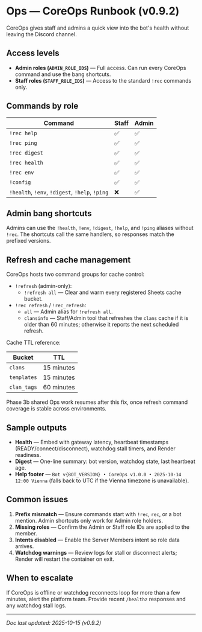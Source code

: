 # Ops — CoreOps Runbook (v0.9.2)

CoreOps gives staff and admins a quick view into the bot's health without leaving the
Discord channel.

## Access levels
- **Admin roles (`ADMIN_ROLE_IDS`)** — Full access. Can run every CoreOps command and use
  the bang shortcuts.
- **Staff roles (`STAFF_ROLE_IDS`)** — Access to the standard `!rec` commands only.

## Commands by role

| Command | Staff | Admin |
| --- | --- | --- |
| `!rec help` | ✅ | ✅ |
| `!rec ping` | ✅ | ✅ |
| `!rec digest` | ✅ | ✅ |
| `!rec health` | ✅ | ✅ |
| `!rec env` | ✅ | ✅ |
| `!config` | ✅ | ✅ |
| `!health`, `!env`, `!digest`, `!help`, `!ping` | ❌ | ✅ |

## Admin bang shortcuts
Admins can use the `!health`, `!env`, `!digest`, `!help`, and `!ping` aliases without
`!rec`. The shortcuts call the same handlers, so responses match the prefixed versions.

## Refresh and cache management

CoreOps hosts two command groups for cache control:

- `!refresh` (admin-only):
  - `!refresh all` — Clear and warm every registered Sheets cache bucket.
- `!rec refresh` / `!rec_refresh`:
  - `all` — Admin alias for `!refresh all`.
  - `clansinfo` — Staff/Admin tool that refreshes the `clans` cache if it is older than 60 minutes; otherwise it reports the next scheduled refresh.

Cache TTL reference:

| Bucket | TTL |
| --- | --- |
| `clans` | 15 minutes |
| `templates` | 15 minutes |
| `clan_tags` | 60 minutes |

Phase 3b shared Ops work resumes after this fix, once refresh command coverage is stable across environments.

## Sample outputs
- **Health** — Embed with gateway latency, heartbeat timestamps (READY/connect/disconnect),
  watchdog stall timers, and Render readiness.
- **Digest** — One-line summary: bot version, watchdog state, last heartbeat age.
- **Help footer** — `Bot v{BOT_VERSION} • CoreOps v1.0.0 • 2025-10-14 12:00 Vienna` (falls
  back to UTC if the Vienna timezone is unavailable).

## Common issues
1. **Prefix mismatch** — Ensure commands start with `!rec`, `rec`, or a bot mention. Admin
   shortcuts only work for Admin role holders.
2. **Missing roles** — Confirm the Admin or Staff role IDs are applied to the member.
3. **Intents disabled** — Enable the Server Members intent so role data arrives.
4. **Watchdog warnings** — Review logs for stall or disconnect alerts; Render will restart
   the container on exit.

## When to escalate
If CoreOps is offline or watchdog reconnects loop for more than a few minutes, alert the
platform team. Provide recent `/healthz` responses and any watchdog stall logs.

---

_Doc last updated: 2025-10-15 (v0.9.2)_
